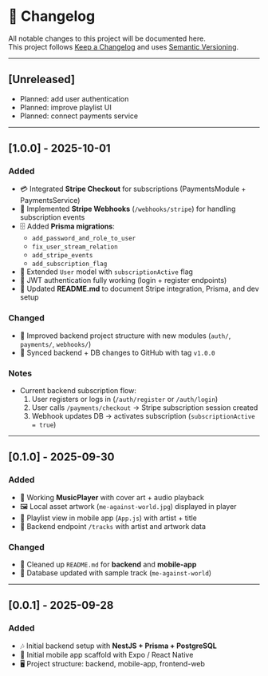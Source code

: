 # 📜 Changelog
   
All notable changes to this project will be documented here.  
This project follows [Keep a Changelog](https://keepachangelog.com/) and uses [Semantic Versioning](https://semver.org/).

---

## [Unreleased]
- Planned: add user authentication
- Planned: improve playlist UI
- Planned: connect payments service

---

## [1.0.0] - 2025-10-01
### Added
- 💳 Integrated **Stripe Checkout** for subscriptions (PaymentsModule + PaymentsService)
- 🔔 Implemented **Stripe Webhooks** (`/webhooks/stripe`) for handling subscription events
- 🗄️ Added **Prisma migrations**:
  - `add_password_and_role_to_user`
  - `fix_user_stream_relation`
  - `add_stripe_events`
  - `add_subscription_flag`
- 👤 Extended `User` model with `subscriptionActive` flag
- 🔐 JWT authentication fully working (login + register endpoints)
- 📘 Updated **README.md** to document Stripe integration, Prisma, and dev setup  

### Changed
- 🔧 Improved backend project structure with new modules (`auth/`, `payments/`, `webhooks/`)
- 📝 Synced backend + DB changes to GitHub with tag `v1.0.0`

### Notes
- Current backend subscription flow:  
  1. User registers or logs in (`/auth/register` or `/auth/login`)  
  2. User calls `/payments/checkout` → Stripe subscription session created  
  3. Webhook updates DB → activates subscription (`subscriptionActive = true`)  

---

## [0.1.0] - 2025-09-30
### Added
- 🎵 Working **MusicPlayer** with cover art + audio playback
- 🖼️ Local asset artwork (`me-against-world.jpg`) displayed in player
- 📱 Playlist view in mobile app (`App.js`) with artist + title 
- 📂 Backend endpoint `/tracks` with artist and artwork data

### Changed
- 📝 Cleaned up `README.md` for **backend** and **mobile-app**
- 🔧 Database updated with sample track (`me-against-world`)

---

## [0.0.1] - 2025-09-28
### Added
- 🎶 Initial backend setup with **NestJS + Prisma + PostgreSQL**
- 📱 Initial mobile app scaffold with Expo / React Native
- 🖥️ Project structure: backend, mobile-app, frontend-web

